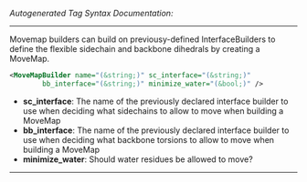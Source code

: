 <!-- THIS IS AN AUTOGENERATED FILE: Don't edit it directly, instead change the schema definition in the code itself. -->

_Autogenerated Tag Syntax Documentation:_

---
Movemap builders can build on previousy-defined InterfaceBuilders to define the flexible sidechain and backbone dihedrals by creating a MoveMap.

```xml
<MoveMapBuilder name="(&string;)" sc_interface="(&string;)"
        bb_interface="(&string;)" minimize_water="(&bool;)" />
```

-   **sc_interface**: The name of the previously declared interface builder to use when deciding what sidechains to allow to move when building a MoveMap
-   **bb_interface**: The name of the previously declared interface builder to use when deciding what backbone torsions to allow to move when building a MoveMap
-   **minimize_water**: Should water residues be allowed to move?

---
